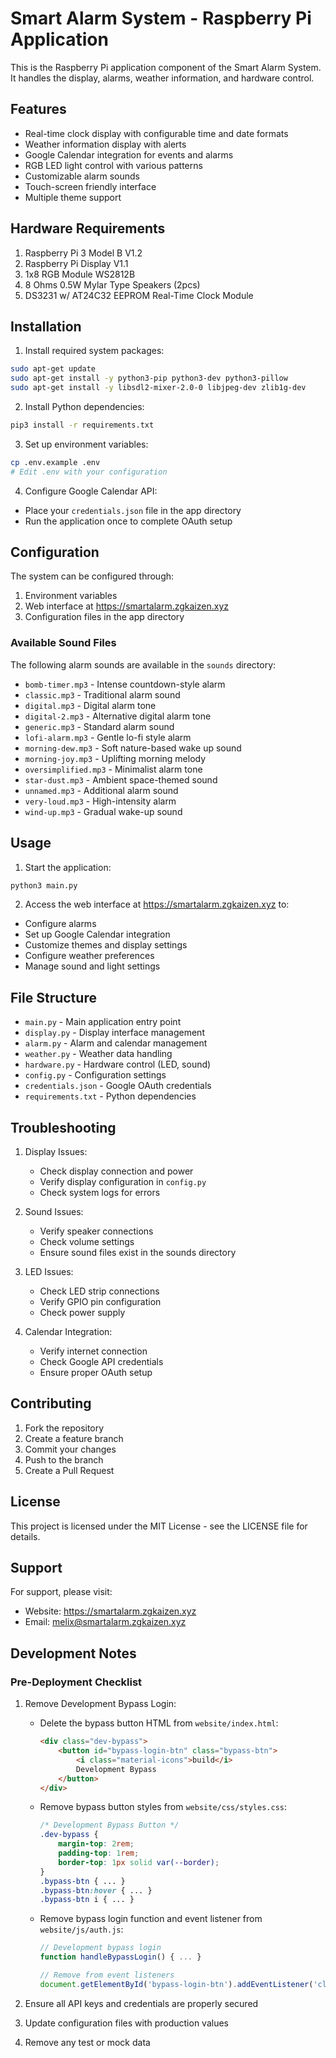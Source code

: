 # Smart Alarm System - Raspberry Pi Application

This is the Raspberry Pi application component of the Smart Alarm System. It handles the display, alarms, weather information, and hardware control.

## Features

- Real-time clock display with configurable time and date formats
- Weather information display with alerts
- Google Calendar integration for events and alarms
- RGB LED light control with various patterns
- Customizable alarm sounds
- Touch-screen friendly interface
- Multiple theme support

## Hardware Requirements

1. Raspberry Pi 3 Model B V1.2
2. Raspberry Pi Display V1.1
3. 1x8 RGB Module WS2812B
4. 8 Ohms 0.5W Mylar Type Speakers (2pcs)
5. DS3231 w/ AT24C32 EEPROM Real-Time Clock Module

## Installation

1. Install required system packages:
```bash
sudo apt-get update
sudo apt-get install -y python3-pip python3-dev python3-pillow
sudo apt-get install -y libsdl2-mixer-2.0-0 libjpeg-dev zlib1g-dev
```

2. Install Python dependencies:
```bash
pip3 install -r requirements.txt
```

3. Set up environment variables:
```bash
cp .env.example .env
# Edit .env with your configuration
```

4. Configure Google Calendar API:
- Place your `credentials.json` file in the app directory
- Run the application once to complete OAuth setup

## Configuration

The system can be configured through:
1. Environment variables
2. Web interface at https://smartalarm.zgkaizen.xyz
3. Configuration files in the app directory

### Available Sound Files

The following alarm sounds are available in the `sounds` directory:
- `bomb-timer.mp3` - Intense countdown-style alarm
- `classic.mp3` - Traditional alarm sound
- `digital.mp3` - Digital alarm tone
- `digital-2.mp3` - Alternative digital alarm tone
- `generic.mp3` - Standard alarm sound
- `lofi-alarm.mp3` - Gentle lo-fi style alarm
- `morning-dew.mp3` - Soft nature-based wake up sound
- `morning-joy.mp3` - Uplifting morning melody
- `oversimplified.mp3` - Minimalist alarm tone
- `star-dust.mp3` - Ambient space-themed sound
- `unnamed.mp3` - Additional alarm sound
- `very-loud.mp3` - High-intensity alarm
- `wind-up.mp3` - Gradual wake-up sound

## Usage

1. Start the application:
```bash
python3 main.py
```

2. Access the web interface at https://smartalarm.zgkaizen.xyz to:
- Configure alarms
- Set up Google Calendar integration
- Customize themes and display settings
- Configure weather preferences
- Manage sound and light settings

## File Structure

- `main.py` - Main application entry point
- `display.py` - Display interface management
- `alarm.py` - Alarm and calendar management
- `weather.py` - Weather data handling
- `hardware.py` - Hardware control (LED, sound)
- `config.py` - Configuration settings
- `credentials.json` - Google OAuth credentials
- `requirements.txt` - Python dependencies

## Troubleshooting

1. Display Issues:
   - Check display connection and power
   - Verify display configuration in `config.py`
   - Check system logs for errors

2. Sound Issues:
   - Verify speaker connections
   - Check volume settings
   - Ensure sound files exist in the sounds directory

3. LED Issues:
   - Check LED strip connections
   - Verify GPIO pin configuration
   - Check power supply

4. Calendar Integration:
   - Verify internet connection
   - Check Google API credentials
   - Ensure proper OAuth setup

## Contributing

1. Fork the repository
2. Create a feature branch
3. Commit your changes
4. Push to the branch
5. Create a Pull Request

## License

This project is licensed under the MIT License - see the LICENSE file for details.

## Support

For support, please visit:
- Website: https://smartalarm.zgkaizen.xyz
- Email: melix@smartalarm.zgkaizen.xyz 

## Development Notes

### Pre-Deployment Checklist

1. Remove Development Bypass Login:
   - Delete the bypass button HTML from `website/index.html`:
     ```html
     <div class="dev-bypass">
         <button id="bypass-login-btn" class="bypass-btn">
             <i class="material-icons">build</i>
             Development Bypass
         </button>
     </div>
     ```
   - Remove bypass button styles from `website/css/styles.css`:
     ```css
     /* Development Bypass Button */
     .dev-bypass {
         margin-top: 2rem;
         padding-top: 1rem;
         border-top: 1px solid var(--border);
     }
     .bypass-btn { ... }
     .bypass-btn:hover { ... }
     .bypass-btn i { ... }
     ```
   - Remove bypass login function and event listener from `website/js/auth.js`:
     ```javascript
     // Development bypass login
     function handleBypassLogin() { ... }
     
     // Remove from event listeners
     document.getElementById('bypass-login-btn').addEventListener('click', handleBypassLogin);
     ```

2. Ensure all API keys and credentials are properly secured
3. Update configuration files with production values
4. Remove any test or mock data

